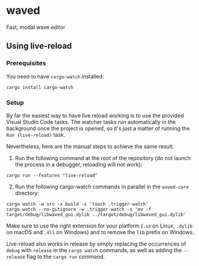# waved
Fast, modal wave editor

## Using live-reload
### Prerequisites
You need to have `cargo-watch` installed:
```
cargo install cargo-watch
```

### Setup
By far the easiest way to have live reload working is to use the provided Visual Studio Code tasks. The watcher tasks run automatically in the background once the project is opened, so it's just a matter of running the `Run (live-reload)` task.

Nevertheless, here are the manual steps to achieve the same result.
1. Run the following command at the root of the repository (do not launch the process in a debugger, reloading will not work):
```
cargo run --features "live-reload"
```
2. Run the following cargo-watch commands in parallel in the `waved-core` directory:
```
cargo watch -w src -x build -s 'touch .trigger-watch'
cargo watch --no-gitignore -w .trigger-watch -s 'mv -f target/debug/libwaved_gui.dylib ../target/debug/libwaved_gui.dylib'
```

Make sure to use the right extension for your platform (`.so` on Linux, `.dylib` on macOS and `.dll` on Windows) and to remove the `lib` prefix on Windows.

Live-reload also works in release by simply replacing the occurrences of `debug` with `release` in the `cargo watch` commands, as well as adding the `--release` flag to the `cargo run` command.
